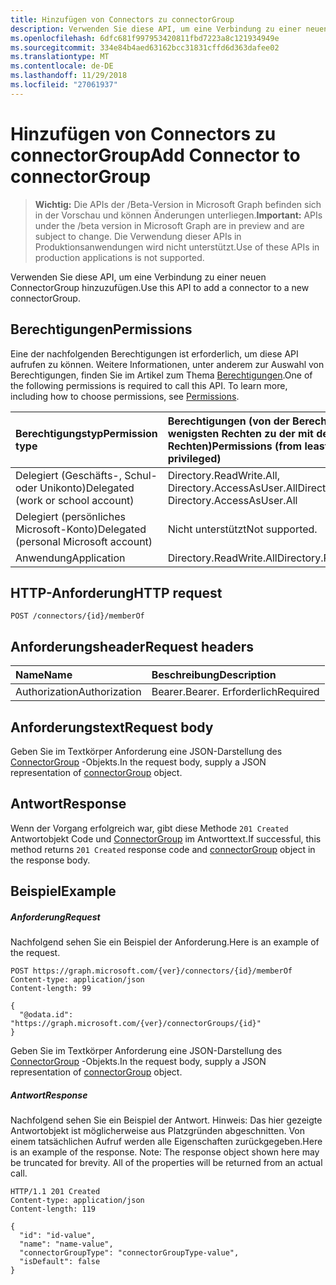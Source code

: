 ```yaml
---
title: Hinzufügen von Connectors zu connectorGroup
description: Verwenden Sie diese API, um eine Verbindung zu einer neuen ConnectorGroup hinzuzufügen.
ms.openlocfilehash: 6dfc681f997953420811fbd7223a8c121934949e
ms.sourcegitcommit: 334e84b4aed63162bcc31831cffd6d363dafee02
ms.translationtype: MT
ms.contentlocale: de-DE
ms.lasthandoff: 11/29/2018
ms.locfileid: "27061937"
---
```

# <a name="add-connector-to-connectorgroup"></a><span data-ttu-id="c11ac-103">Hinzufügen von Connectors zu connectorGroup</span><span class="sxs-lookup"><span data-stu-id="c11ac-103">Add Connector to connectorGroup</span></span>

> <span data-ttu-id="c11ac-104">**Wichtig:** Die APIs der /Beta-Version in Microsoft Graph befinden sich in der Vorschau und können Änderungen unterliegen.</span><span class="sxs-lookup"><span data-stu-id="c11ac-104">**Important:** APIs under the /beta version in Microsoft Graph are in preview and are subject to change.</span></span> <span data-ttu-id="c11ac-105">Die Verwendung dieser APIs in Produktionsanwendungen wird nicht unterstützt.</span><span class="sxs-lookup"><span data-stu-id="c11ac-105">Use of these APIs in production applications is not supported.</span></span>

<span data-ttu-id="c11ac-106">Verwenden Sie diese API, um eine Verbindung zu einer neuen ConnectorGroup hinzuzufügen.</span><span class="sxs-lookup"><span data-stu-id="c11ac-106">Use this API to add a connector to a new connectorGroup.</span></span>
## <a name="permissions"></a><span data-ttu-id="c11ac-107">Berechtigungen</span><span class="sxs-lookup"><span data-stu-id="c11ac-107">Permissions</span></span>
<span data-ttu-id="c11ac-p102">Eine der nachfolgenden Berechtigungen ist erforderlich, um diese API aufrufen zu können. Weitere Informationen, unter anderem zur Auswahl von Berechtigungen, finden Sie im Artikel zum Thema [Berechtigungen](/graph/permissions-reference).</span><span class="sxs-lookup"><span data-stu-id="c11ac-p102">One of the following permissions is required to call this API. To learn more, including how to choose permissions, see [Permissions](/graph/permissions-reference).</span></span>

|<span data-ttu-id="c11ac-110">Berechtigungstyp</span><span class="sxs-lookup"><span data-stu-id="c11ac-110">Permission type</span></span>      | <span data-ttu-id="c11ac-111">Berechtigungen (von der Berechtigung mit den wenigsten Rechten zu der mit den meisten Rechten)</span><span class="sxs-lookup"><span data-stu-id="c11ac-111">Permissions (from least to most privileged)</span></span>              |
|:--------------------|:---------------------------------------------------------|
|<span data-ttu-id="c11ac-112">Delegiert (Geschäfts-, Schul- oder Unikonto)</span><span class="sxs-lookup"><span data-stu-id="c11ac-112">Delegated (work or school account)</span></span> | <span data-ttu-id="c11ac-113">Directory.ReadWrite.All, Directory.AccessAsUser.All</span><span class="sxs-lookup"><span data-stu-id="c11ac-113">Directory.ReadWrite.All, Directory.AccessAsUser.All</span></span>    |
|<span data-ttu-id="c11ac-114">Delegiert (persönliches Microsoft-Konto)</span><span class="sxs-lookup"><span data-stu-id="c11ac-114">Delegated (personal Microsoft account)</span></span> | <span data-ttu-id="c11ac-115">Nicht unterstützt</span><span class="sxs-lookup"><span data-stu-id="c11ac-115">Not supported.</span></span>    |
|<span data-ttu-id="c11ac-116">Anwendung</span><span class="sxs-lookup"><span data-stu-id="c11ac-116">Application</span></span> | <span data-ttu-id="c11ac-117">Directory.ReadWrite.All</span><span class="sxs-lookup"><span data-stu-id="c11ac-117">Directory.ReadWrite.All</span></span> |

## <a name="http-request"></a><span data-ttu-id="c11ac-118">HTTP-Anforderung</span><span class="sxs-lookup"><span data-stu-id="c11ac-118">HTTP request</span></span>
<!-- { "blockType": "ignored" } -->
```http
POST /connectors/{id}/memberOf

```
## <a name="request-headers"></a><span data-ttu-id="c11ac-119">Anforderungsheader</span><span class="sxs-lookup"><span data-stu-id="c11ac-119">Request headers</span></span>
| <span data-ttu-id="c11ac-120">Name</span><span class="sxs-lookup"><span data-stu-id="c11ac-120">Name</span></span>       | <span data-ttu-id="c11ac-121">Beschreibung</span><span class="sxs-lookup"><span data-stu-id="c11ac-121">Description</span></span>|
|:---------------|:----------|
| <span data-ttu-id="c11ac-122">Authorization</span><span class="sxs-lookup"><span data-stu-id="c11ac-122">Authorization</span></span>  | <span data-ttu-id="c11ac-123">Bearer.</span><span class="sxs-lookup"><span data-stu-id="c11ac-123">Bearer.</span></span> <span data-ttu-id="c11ac-124">Erforderlich</span><span class="sxs-lookup"><span data-stu-id="c11ac-124">Required</span></span>|

## <a name="request-body"></a><span data-ttu-id="c11ac-125">Anforderungstext</span><span class="sxs-lookup"><span data-stu-id="c11ac-125">Request body</span></span>
<span data-ttu-id="c11ac-126">Geben Sie im Textkörper Anforderung eine JSON-Darstellung des [ConnectorGroup](../resources/connectorgroup.md) -Objekts.</span><span class="sxs-lookup"><span data-stu-id="c11ac-126">In the request body, supply a JSON representation of [connectorGroup](../resources/connectorgroup.md) object.</span></span>

## <a name="response"></a><span data-ttu-id="c11ac-127">Antwort</span><span class="sxs-lookup"><span data-stu-id="c11ac-127">Response</span></span>

<span data-ttu-id="c11ac-128">Wenn der Vorgang erfolgreich war, gibt diese Methode `201 Created` Antwortobjekt Code und [ConnectorGroup](../resources/connectorgroup.md) im Antworttext.</span><span class="sxs-lookup"><span data-stu-id="c11ac-128">If successful, this method returns `201 Created` response code and [connectorGroup](../resources/connectorgroup.md) object in the response body.</span></span>

## <a name="example"></a><span data-ttu-id="c11ac-129">Beispiel</span><span class="sxs-lookup"><span data-stu-id="c11ac-129">Example</span></span>
##### <a name="request"></a><span data-ttu-id="c11ac-130">Anforderung</span><span class="sxs-lookup"><span data-stu-id="c11ac-130">Request</span></span>
<span data-ttu-id="c11ac-131">Nachfolgend sehen Sie ein Beispiel der Anforderung.</span><span class="sxs-lookup"><span data-stu-id="c11ac-131">Here is an example of the request.</span></span>
<!-- {
  "blockType": "request",
  "name": "create_connectorgroup_from_connector"
}-->
```http
POST https://graph.microsoft.com/{ver}/connectors/{id}/memberOf
Content-type: application/json
Content-length: 99

{
  "@odata.id": "https://graph.microsoft.com/{ver}/connectorGroups/{id}"
}
```
<span data-ttu-id="c11ac-132">Geben Sie im Textkörper Anforderung eine JSON-Darstellung des [ConnectorGroup](../resources/connectorgroup.md) -Objekts.</span><span class="sxs-lookup"><span data-stu-id="c11ac-132">In the request body, supply a JSON representation of [connectorGroup](../resources/connectorgroup.md) object.</span></span>
##### <a name="response"></a><span data-ttu-id="c11ac-133">Antwort</span><span class="sxs-lookup"><span data-stu-id="c11ac-133">Response</span></span>
<span data-ttu-id="c11ac-p104">Nachfolgend sehen Sie ein Beispiel der Antwort. Hinweis: Das hier gezeigte Antwortobjekt ist möglicherweise aus Platzgründen abgeschnitten. Von einem tatsächlichen Aufruf werden alle Eigenschaften zurückgegeben.</span><span class="sxs-lookup"><span data-stu-id="c11ac-p104">Here is an example of the response. Note: The response object shown here may be truncated for brevity. All of the properties will be returned from an actual call.</span></span>
<!-- {
  "blockType": "response",
  "truncated": true,
  "@odata.type": "microsoft.graph.connectorGroup"
} -->
```http
HTTP/1.1 201 Created
Content-type: application/json
Content-length: 119

{
  "id": "id-value",
  "name": "name-value",
  "connectorGroupType": "connectorGroupType-value",
  "isDefault": false
}
```

<!-- uuid: 8fcb5dbc-d5aa-4681-8e31-b001d5168d79
2015-10-25 14:57:30 UTC -->
<!-- {
  "type": "#page.annotation",
  "description": "Create connectorGroup",
  "keywords": "",
  "section": "documentation",
  "tocPath": ""
}-->
